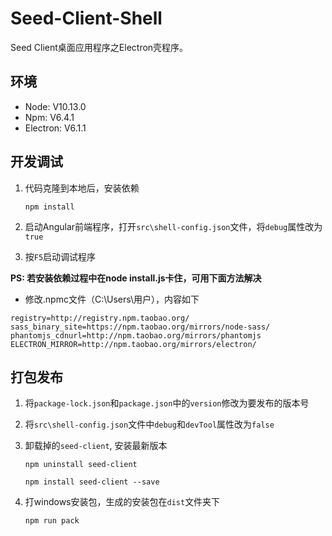 # Seed-Client-Shell

  Seed Client桌面应用程序之Electron壳程序。

## 环境

  * Node: V10.13.0
  * Npm: V6.4.1
  * Electron: V6.1.1

## 开发调试

1. 代码克隆到本地后，安装依赖
  
    ` npm install `

2. 启动Angular前端程序，打开`src\shell-config.json`文件，将`debug`属性改为`true`

3. 按`F5`启动调试程序

**PS: 若安装依赖过程中在node install.js卡住，可用下面方法解决** 
 
  * 修改.npmc文件（C:\Users\用户），内容如下
  ```
  registry=http://registry.npm.taobao.org/
  sass_binary_site=https://npm.taobao.org/mirrors/node-sass/
  phantomjs_cdnurl=http://npm.taobao.org/mirrors/phantomjs
  ELECTRON_MIRROR=http://npm.taobao.org/mirrors/electron/
  ```


## 打包发布

1. 将`package-lock.json`和`package.json`中的`version`修改为要发布的版本号

2. 将`src\shell-config.json`文件中`debug`和`devTool`属性改为`false`

3. 卸载掉的`seed-client`, 安装最新版本

    `npm uninstall seed-client`

    `npm install seed-client --save`

4. 打windows安装包，生成的安装包在`dist`文件夹下

    `npm run pack`



